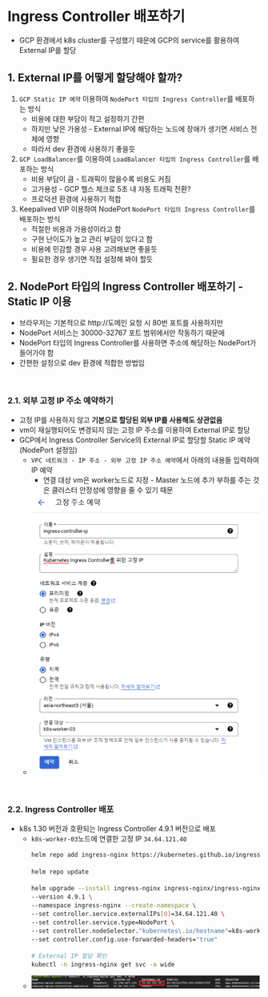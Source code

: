 # Ingress Controller 배포하기
* GCP 환경에서 k8s cluster를 구성했기 때문에 GCP의 service를 활용하여 External IP를 할당

## 1. External IP를 어떻게 할당해야 할까?
1. `GCP Static IP 예약` 이용하여 `NodePort 타입의 Ingress Controller`를 배포하는 방식
   * 비용에 대한 부담이 적고 설정하기 간편
   * 하지만 낮은 가용성 - External IP에 해당하는 노드에 장애가 생기면 서비스 전체에 영향
   * 따라서 dev 환경에 사용하기 좋을듯
2. `GCP LoadBalancer`를 이용하여 `LoadBalancer 타입의 Ingress Controller`를 배포하는 방식
   * 비용 부담이 큼 - 트래픽이 많을수록 비용도 커짐
   * 고가용성 - GCP 헬스 체크로 5초 내 자동 트래픽 전환?
   * 프로덕션 환경에 사용하기 적합
3. Keepalived VIP 이용하여 NodePort `NodePort 타입의 Ingress Controller`를 배포하는 방식
   * 적절한 비용과 가용성이라고 함
   * 구현 난이도가 높고 관리 부담이 있다고 함
   * 비용에 민감할 경우 사용 고려해보면 좋을듯
   * 필요한 경우 생기면 직접 설정해 봐야 할듯

## 2. NodePort 타입의 Ingress Controller 배포하기 - Static IP 이용
* 브라우저는 기본적으로 http://도메인 요청 시 80번 포트를 사용하지만
* NodePort 서비스는 30000-32767 포트 범위에서만 작동하기 때문에
* NodePort 타입의 Ingress Controller를 사용하면 주소에 해당하는 NodePort가 들어가야 함
* 간편한 설정으로 dev 환경에 적합한 방법임

<br>

### 2.1. 외부 고정 IP 주소 예약하기
* 고정 IP를 사용하지 않고 **기본으로 할당된 외부 IP를 사용해도 상관없음**
* vm이 재실행되어도 변경되지 않는 고정 IP 주소를 이용하여 External IP로 할당
* GCP에서 Ingress Controller Service의 External IP로 할당할 Static IP 예약 (NodePort 설정임)
  * `VPC 네트워크 - IP 주소 - 외부 고정 IP 주소 예약`에서 아래의 내용들 입력하여 IP 예약
    * 연결 대상 vm은 worker노드로 지정 - Master 노드에 추가 부하를 주는 것은 클러스터 안정성에 영향을 줄 수 있기 때문
  * ![](2025-04-05-02-02-40.png)

<br>

### 2.2. Ingress Controller 배포
* k8s 1.30 버전과 호환되는 Ingress Controller 4.9.1 버전으로 배포
  * `k8s-worker-03`노드에 연결한 고정 IP `34.64.121.40`
    ```sh
    helm repo add ingress-nginx https://kubernetes.github.io/ingress-nginx

    helm repo update

    helm upgrade --install ingress-nginx ingress-nginx/ingress-nginx \
    --version 4.9.1 \
    --namespace ingress-nginx --create-namespace \
    --set controller.service.externalIPs[0]=34.64.121.40 \
    --set controller.service.type=NodePort \
    --set controller.nodeSelector."kubernetes\.io/hostname"=k8s-worker-03 \
    --set controller.config.use-forwarded-headers="true"

    # External IP 할당 확인
    kubectl -n ingress-nginx get svc -o wide
    ```
  * ![](2025-04-05-02-59-15.png)

<br>



